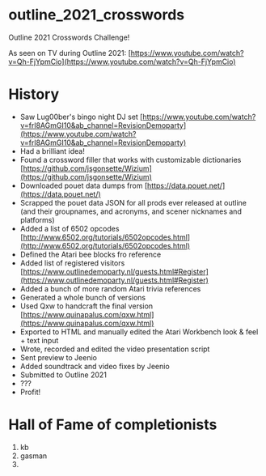 # outline_2021_crosswords
Outline 2021 Crosswords Challenge!

As seen on TV during Outline 2021: [https://www.youtube.com/watch?v=Qh-FjYpmCio](https://www.youtube.com/watch?v=Qh-FjYpmCio)

# History

* Saw Lug00ber's bingo night DJ set [https://www.youtube.com/watch?v=frl8AGmGI10&ab_channel=RevisionDemoparty](https://www.youtube.com/watch?v=frl8AGmGI10&ab_channel=RevisionDemoparty)
* Had a brilliant idea!
* Found a crossword filler that works with customizable dictionaries [https://github.com/jsgonsette/Wizium](https://github.com/jsgonsette/Wizium)
* Downloaded pouet data dumps from [https://data.pouet.net/](https://data.pouet.net/)
* Scrapped the pouet data JSON for all prods ever released at outline (and their groupnames, and acronyms, and scener nicknames and platforms)
* Added a list of 6502 opcodes [http://www.6502.org/tutorials/6502opcodes.html](http://www.6502.org/tutorials/6502opcodes.html)
* Defined the Atari bee blocks fro reference
* Added list of registered visitors [https://www.outlinedemoparty.nl/guests.html#Register](https://www.outlinedemoparty.nl/guests.html#Register)
* Added a bunch of more random Atari trivia references
* Generated a whole bunch of versions
* Used Qxw to handcraft the final version [https://www.quinapalus.com/qxw.html](https://www.quinapalus.com/qxw.html)
* Exported to HTML and manually edited the Atari Workbench look & feel + text input
* Wrote, recorded and edited the video presentation script
* Sent preview to Jeenio
* Added soundtrack and video fixes by Jeenio
* Submitted to Outline 2021
* ???
* Profit!

# Hall of Fame of completionists
1. kb
2. gasman
3. 
